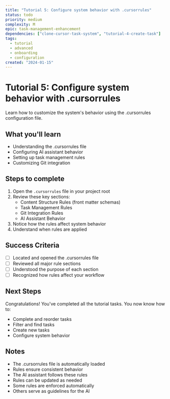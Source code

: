 ```yaml
---
title: "Tutorial 5: Configure system behavior with .cursorrules"
status: todo
priority: medium
complexity: M
epic: task-management-enhancement
dependencies: ["clone-cursor-task-system", "tutorial-4-create-task"]
tags:
  - tutorial
  - advanced
  - onboarding
  - configuration
created: "2024-01-15"
---
```


# Tutorial 5: Configure system behavior with .cursorrules

Learn how to customize the system's behavior using the .cursorrules configuration file.

## What you'll learn

- Understanding the .cursorrules file
- Configuring AI assistant behavior
- Setting up task management rules
- Customizing Git integration

## Steps to complete

1. Open the `.cursorrules` file in your project root
2. Review these key sections:
   - Content Structure Rules (front matter schemas)
   - Task Management Rules
   - Git Integration Rules
   - AI Assistant Behavior
3. Notice how the rules affect system behavior
4. Understand when rules are applied

## Success Criteria

- [ ] Located and opened the .cursorrules file
- [ ] Reviewed all major rule sections
- [ ] Understood the purpose of each section
- [ ] Recognized how rules affect your workflow

## Next Steps

Congratulations! You've completed all the tutorial tasks. You now know how to:

- Complete and reorder tasks
- Filter and find tasks
- Create new tasks
- Configure system behavior

## Notes

- The .cursorrules file is automatically loaded
- Rules ensure consistent behavior
- The AI assistant follows these rules
- Rules can be updated as needed
- Some rules are enforced automatically
- Others serve as guidelines for the AI
